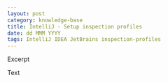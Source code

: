 ```yaml
---
layout: post
category: knowledge-base
title: IntelliJ - Setup inspection profiles
date: dd MMM YYYY
tags: IntelliJ IDEA JetBrains inspection-profiles
---
```


Excerpt


Text